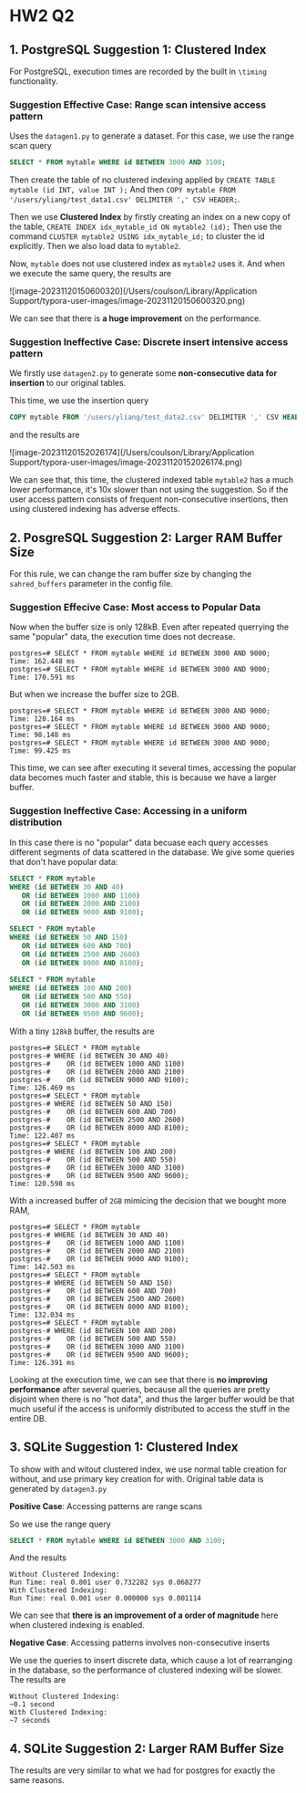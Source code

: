 # HW2 Q2

## 1. PostgreSQL Suggestion 1: Clustered Index

For PostgreSQL, execution times are recorded by the built in `\timing` functionality.

### **Suggestion Effective Case**: Range scan intensive access pattern

Uses the `datagen1.py` to generate a dataset. For this case, we use the range scan query

```sql
SELECT * FROM mytable WHERE id BETWEEN 3000 AND 3100;
```

 Then create the table of no clustered indexing applied by `CREATE TABLE mytable (id INT, value INT );` And then `COPY mytable FROM '/users/yliang/test_data1.csv' DELIMITER ',' CSV HEADER;`.

Then we use **Clustered Index** by firstly creating an index on a new copy of the table, `CREATE INDEX idx_mytable_id ON mytable2 (id);` Then use the command `CLUSTER mytable2 USING idx_mytable_id;` to cluster the id explicitly. Then we also load data to `mytable2`.

Now, `mytable` does not use clustered index as `mytable2` uses it. And when we execute the same query, the results are

![image-20231120150600320](/Users/coulson/Library/Application Support/typora-user-images/image-20231120150600320.png)

We can see that there is **a huge improvement** on the performance.

### **Suggestion Ineffective Case**: Discrete insert intensive access pattern

We firstly use `datagen2.py` to generate some **non-consecutive data for insertion** to our original tables.

This time, we use the insertion query

```sql
COPY mytable FROM '/users/yliang/test_data2.csv' DELIMITER ',' CSV HEADER;

```

and the results are

![image-20231120152026174](/Users/coulson/Library/Application Support/typora-user-images/image-20231120152026174.png)

We can see that, this time, the clustered indexed table `mytable2` has a much lower performance, it's 10x slower than not using the suggestion. So if the user access pattern consists of frequent non-consecutive insertions, then using clustered indexing has adverse effects.

## 2. PosgreSQL Suggestion 2: Larger RAM Buffer Size

For this rule, we can change the ram buffer size by changing the `sahred_buffers` parameter in the config file.

### **Suggestion Effecive Case**: Most access to Popular Data

Now when the buffer size is only 128kB. Even after repeated querrying the same "popular" data, the execution time does not decrease.

```
postgres=# SELECT * FROM mytable WHERE id BETWEEN 3000 AND 9000;
Time: 162.448 ms
postgres=# SELECT * FROM mytable WHERE id BETWEEN 3000 AND 9000;
Time: 170.591 ms
```

But when we increase the buffer size to 2GB. 

```
postgres=# SELECT * FROM mytable WHERE id BETWEEN 3000 AND 9000;
Time: 120.164 ms
postgres=# SELECT * FROM mytable WHERE id BETWEEN 3000 AND 9000;
Time: 98.148 ms
postgres=# SELECT * FROM mytable WHERE id BETWEEN 3000 AND 9000;
Time: 99.425 ms
```

This time, we can see after executing it several times, accessing the popular data becomes much faster and stable, this is because we have a larger buffer.

### **Suggestion Ineffective Case**: Accessing in a uniform distribution 

In this case there is no "popular" data becuase each query accesses different segments of data scattered in the database. We give some queries that don't have popular data:

```sql
SELECT * FROM mytable
WHERE (id BETWEEN 30 AND 40)
   OR (id BETWEEN 1000 AND 1100)
   OR (id BETWEEN 2000 AND 2100)
   OR (id BETWEEN 9000 AND 9100);

SELECT * FROM mytable
WHERE (id BETWEEN 50 AND 150)
   OR (id BETWEEN 600 AND 700)
   OR (id BETWEEN 2500 AND 2600)
   OR (id BETWEEN 8000 AND 8100);
   
SELECT * FROM mytable
WHERE (id BETWEEN 100 AND 200)
   OR (id BETWEEN 500 AND 550)
   OR (id BETWEEN 3000 AND 3100)
   OR (id BETWEEN 9500 AND 9600);
```

With a tiny `128kB` buffer, the results are

```
postgres=# SELECT * FROM mytable
postgres-# WHERE (id BETWEEN 30 AND 40)
postgres-#    OR (id BETWEEN 1000 AND 1100)
postgres-#    OR (id BETWEEN 2000 AND 2100)
postgres-#    OR (id BETWEEN 9000 AND 9100);
Time: 126.469 ms
postgres=# SELECT * FROM mytable
postgres-# WHERE (id BETWEEN 50 AND 150)
postgres-#    OR (id BETWEEN 600 AND 700)
postgres-#    OR (id BETWEEN 2500 AND 2600)
postgres-#    OR (id BETWEEN 8000 AND 8100);
Time: 122.407 ms
postgres=# SELECT * FROM mytable
postgres-# WHERE (id BETWEEN 100 AND 200)
postgres-#    OR (id BETWEEN 500 AND 550)
postgres-#    OR (id BETWEEN 3000 AND 3100)
postgres-#    OR (id BETWEEN 9500 AND 9600);
Time: 120.598 ms
```

With a increased buffer of `2GB` mimicing the decision that we bought more RAM, 

```
postgres=# SELECT * FROM mytable
postgres-# WHERE (id BETWEEN 30 AND 40)
postgres-#    OR (id BETWEEN 1000 AND 1100)
postgres-#    OR (id BETWEEN 2000 AND 2100)
postgres-#    OR (id BETWEEN 9000 AND 9100);
Time: 142.503 ms
postgres=# SELECT * FROM mytable
postgres-# WHERE (id BETWEEN 50 AND 150)
postgres-#    OR (id BETWEEN 600 AND 700)
postgres-#    OR (id BETWEEN 2500 AND 2600)
postgres-#    OR (id BETWEEN 8000 AND 8100);
Time: 132.034 ms
postgres=# SELECT * FROM mytable
postgres-# WHERE (id BETWEEN 100 AND 200)
postgres-#    OR (id BETWEEN 500 AND 550)
postgres-#    OR (id BETWEEN 3000 AND 3100)
postgres-#    OR (id BETWEEN 9500 AND 9600);
Time: 126.391 ms
```

Looking at the execution time, we can see that there is **no improving performance** after several queries, because all the queries are pretty disjoint when there is no "hot data", and thus the larger buffer would be that much useful if the access is uniformly distributed to access the stuff in the entire DB.

## 3. SQLite Suggestion 1: Clustered Index

To show with and witout clustered index, we use normal table creation for without, and use primary key creation for with. Original table data is generated by `datagen3.py`

**Positive Case**: Accessing patterns are range scans

So we use the range query

```sql
SELECT * FROM mytable WHERE id BETWEEN 3000 AND 3100;
```

And the results

```
Without Clustered Indexing:
Run Time: real 0.801 user 0.732282 sys 0.068277
With Clustered Indexing:
Run Time: real 0.001 user 0.000000 sys 0.001114
```

We can see that **there is an improvement of a order of magnitude** here when clustered indexing is enabled.

**Negative Case**: Accessing patterns involves non-consecutive inserts

We use the queries to insert discrete data, which cause a lot of rearranging in the database, so the performance of clustered indexing will be slower. The results are

```
Without Clustered Indexing:
~0.1 second
With Clustered Indexing:
~7 seconds
```

## 4. SQLite Suggestion 2: Larger RAM Buffer Size

The results are very similar to what we had for postgres for exactly the same reasons.